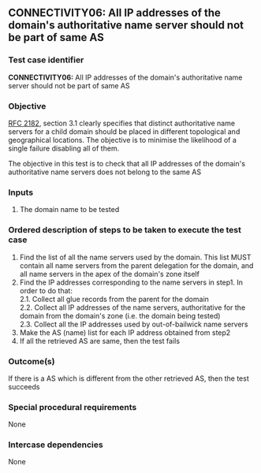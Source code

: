 ## CONNECTIVITY06: All IP addresses of the domain's authoritative name server should not be part of same AS


### Test case identifier

**CONNECTIVITY06:** All IP addresses of the domain's authoritative name server should not be part of same AS 

### Objective
[RFC 2182](http://tools.ietf.org/html/rfc2182), section 3.1 clearly specifies that distinct authoritative name servers for a child domain should be placed in different topological and geographical locations. The objective is to minimise the likelihood of a single failure disabling all of them. 

The objective in this test is to check that all IP addresses of the domain's authoritative name servers does not belong to the same AS


### Inputs

1. The domain name to be tested

### Ordered description of steps to be taken to execute the test case

1. Find the list of all the name servers used by the domain. This list MUST contain all name servers from the parent delegation for the domain, and all name servers in the apex of the domain's zone itself
2. Find the IP addresses corresponding to the name servers in step1. In order to do that: <br/>
2.1. Collect all glue records from the parent for the domain <br/>
2.2. Collect all IP addresses of the name servers, authoritative for the domain from the domain's zone (i.e. the domain being tested) <br/>
2.3. Collect all the IP addresses used by out-of-bailwick name servers <br/>
3. Make the AS (name) list for each IP address obtained from step2
4. If all the retrieved AS are same, then the test fails

### Outcome(s)

If there is a AS which is different from the other retrieved AS, then the test succeeds

### Special procedural requirements

None

### Intercase dependencies

None
